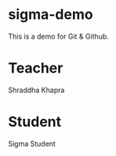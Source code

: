 # sigma-demo
This is a demo for Git &amp; Github.


# Teacher 
Shraddha Khapra

# Student 
Sigma Student
